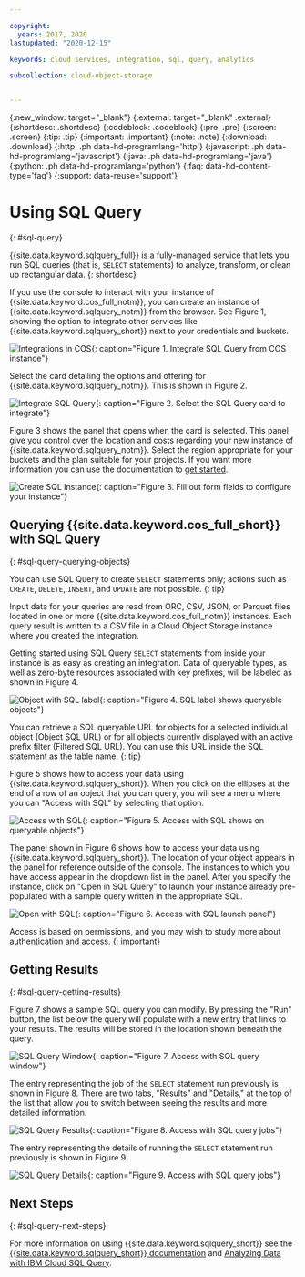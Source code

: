 ```yaml
---

copyright:
  years: 2017, 2020
lastupdated: "2020-12-15"

keywords: cloud services, integration, sql, query, analytics

subcollection: cloud-object-storage


---
```

{:new_window: target="_blank"}
{:external: target="_blank" .external}
{:shortdesc: .shortdesc}
{:codeblock: .codeblock}
{:pre: .pre}
{:screen: .screen}
{:tip: .tip}
{:important: .important}
{:note: .note}
{:download: .download} 
{:http: .ph data-hd-programlang='http'} 
{:javascript: .ph data-hd-programlang='javascript'} 
{:java: .ph data-hd-programlang='java'} 
{:python: .ph data-hd-programlang='python'}
{:faq: data-hd-content-type='faq'}
{:support: data-reuse='support'}

# Using SQL Query
{: #sql-query}

{{site.data.keyword.sqlquery_full}} is a fully-managed service that lets you run SQL queries (that is, `SELECT` statements) to analyze, transform, or clean up rectangular data.
{: shortdesc}

If you use the console to interact with your instance of {{site.data.keyword.cos_full_notm}}, you can create an instance of {{site.data.keyword.sqlquery_notm}} from the browser. See Figure 1, showing the option to integrate other services like {{site.data.keyword.sqlquery_short}} next to your credentials and buckets.

![Integrations in COS](https://s3.us.cloud-object-storage.appdomain.cloud/docs-resources/integrate-from-cos.jpg){: caption="Figure 1. Integrate SQL Query from COS instance"}

Select the card detailing the options and offering for {{site.data.keyword.sqlquery_notm}}. This is shown in Figure 2.

![Integrate SQL Query](https://s3.us.cloud-object-storage.appdomain.cloud/docs-resources/integrate-with-sql.jpg){: caption="Figure 2. Select the SQL Query card to integrate"}

Figure 3 shows the panel that opens when the card is selected. This panel give you control over the location and costs regarding your new instance of {{site.data.keyword.sqlquery_notm}}. Select the region appropriate for your buckets and the plan suitable for your projects. If you want more information you can use the documentation to [get started](/docs/sql-query?topic=sql-query-gettingstarted).

![Create SQL Instance](https://s3.us.cloud-object-storage.appdomain.cloud/docs-resources/create-sql-instance-cos.jpg){: caption="Figure 3. Fill out form fields to configure your instance"}

## Querying {{site.data.keyword.cos_full_short}} with SQL Query
{: #sql-query-querying-objects}

You can use SQL Query to create `SELECT` statements only; actions such as `CREATE`, `DELETE`, `INSERT`, and `UPDATE` are not possible.
{: tip}

Input data for your queries are read from ORC, CSV, JSON, or Parquet files located in one or more {{site.data.keyword.cos_full_notm}} instances. Each query result is written to a CSV file in a Cloud Object Storage instance where you created the integration.

Getting started using SQL Query `SELECT` statements from inside your instance is as easy as creating an integration. Data of queryable types, as well as zero-byte resources associated with key prefixes, will be labeled as shown in Figure 4.

![Object with SQL label](https://s3.us.cloud-object-storage.appdomain.cloud/docs-resources/accessible-using-sql.jpg){: caption="Figure 4. SQL label shows queryable objects"}

You can retrieve a SQL queryable URL for objects for a selected individual object (Object SQL URL) or for all objects currently displayed with an active prefix filter (Filtered SQL URL). You can use this URL inside the SQL statement as the table name.
{: tip}

Figure 5 shows how to access your data using {{site.data.keyword.sqlquery_short}}. When you click on the ellipses at the end of a row of an object that you can query, you will see a menu where you can "Access with SQL" by selecting that option.

![Access with SQL](https://s3.us.cloud-object-storage.appdomain.cloud/docs-resources/access-with-sql.jpg){: caption="Figure 5. Access with SQL shows on queryable objects"}

The panel shown in Figure 6 shows how to access your data using {{site.data.keyword.sqlquery_short}}. The location of your object appears in the panel for reference outside of the console. The instances to which you have access appear in the dropdown list in the panel. After you specify the instance, click on "Open in SQL Query" to launch your instance already pre-populated with a sample query written in the appropriate SQL.

![Open with SQL](https://s3.us.cloud-object-storage.appdomain.cloud/docs-resources/open-with-sql.jpg){: caption="Figure 6. Access with SQL launch panel"}

Access is based on permissions, and you may wish to study more about [authentication and access](/docs/sql-query?topic=sql-query-authentication#accessauthentication).
{: important}

## Getting Results
{: #sql-query-getting-results}

Figure 7 shows a sample SQL query you can modify. By pressing the "Run" button, the list below the query will populate with a new entry that links to your results. The results will be stored in the location shown beneath the query.

![SQL Query Window](https://s3.us.cloud-object-storage.appdomain.cloud/docs-resources/select-with-sql.jpg){: caption="Figure 7. Access with SQL query window"}

The entry representing the job of the `SELECT` statement run previously is shown in Figure 8. There are two tabs, "Results" and "Details," at the top of the list that allow you to switch between seeing the results and more detailed information.

![SQL Query Results](https://s3.us.cloud-object-storage.appdomain.cloud/docs-resources/results-from-sql.jpg){: caption="Figure 8. Access with SQL query jobs"}

The entry representing the details of running the `SELECT` statement run previously is shown in Figure 9. 

![SQL Query Details](https://s3.us.cloud-object-storage.appdomain.cloud/docs-resources/details-from-sql.jpg){: caption="Figure 9. Access with SQL query jobs"}

## Next Steps
{: #sql-query-next-steps}

For more information on using {{site.data.keyword.sqlquery_short}} see the [{{site.data.keyword.sqlquery_short}} documentation](/docs/sql-query?topic=sql-query-overview) and [Analyzing Data with IBM Cloud SQL Query](https://medium.com/codait/analyzing-data-with-ibm-cloud-sql-query-bc53566a59f5?linkId=49971053).
